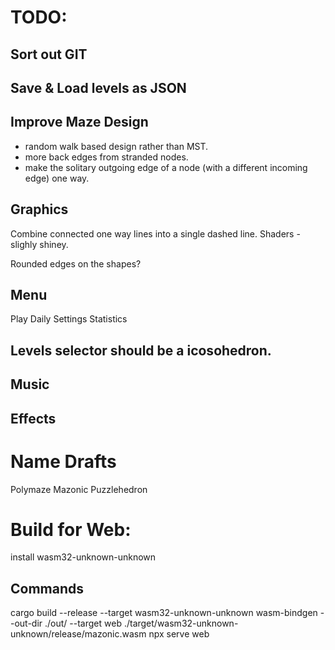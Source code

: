 # TODO:

## Sort out GIT

## Save & Load levels as JSON

## Improve Maze Design
- random walk based design rather than MST.
- more back edges from stranded nodes.
- make the solitary outgoing edge of a node (with a different incoming edge) one way.

## Graphics
Combine connected one way lines into a single dashed line.
Shaders - slighly shiney.

Rounded edges on the shapes?

## Menu

Play
Daily
Settings
Statistics


## Levels selector should be a icosohedron.

## Music

## Effects

# Name Drafts

Polymaze
Mazonic
Puzzlehedron


# Build for Web:

install wasm32-unknown-unknown

## Commands
cargo build --release --target wasm32-unknown-unknown
wasm-bindgen --out-dir ./out/ --target web ./target/wasm32-unknown-unknown/release/mazonic.wasm
npx serve web

